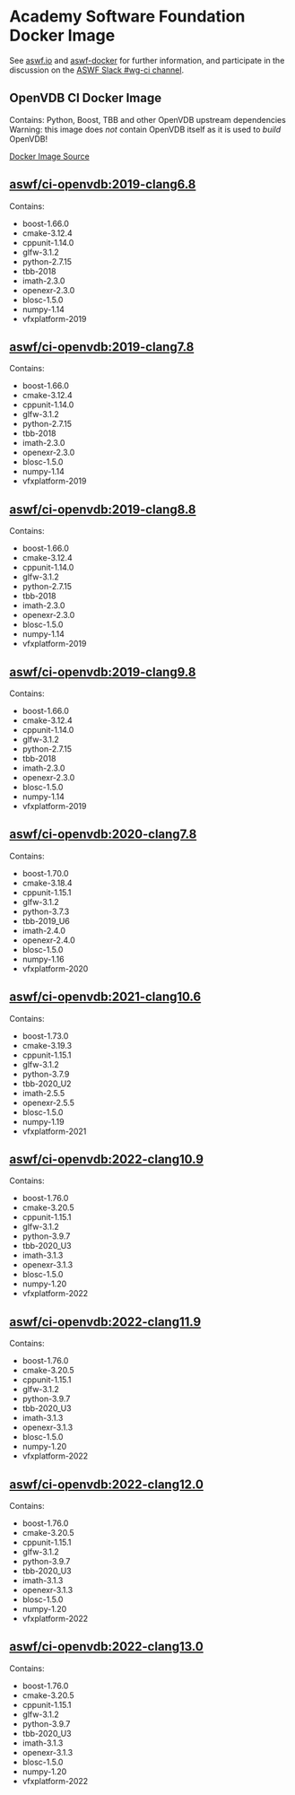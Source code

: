 <!--
Copyright (c) Contributors to the aswf-docker Project. All rights reserved.
SPDX-License-Identifier: Apache-2.0

Warning: this file is automatically generated from a template!
-->

# Academy Software Foundation Docker Image

See [aswf.io](https://aswf.io) and [aswf-docker](https://github.com/AcademySoftwareFoundation/aswf-docker)
for further information, and participate in the discussion on the
[ASWF Slack #wg-ci channel](https://academysoftwarefdn.slack.com/archives/C0169RX7MMK).

## OpenVDB CI Docker Image

Contains: Python, Boost, TBB and other OpenVDB upstream dependencies
Warning: this image does *not* contain OpenVDB itself as it is used to *build* OpenVDB!

[Docker Image Source](https://github.com/AcademySoftwareFoundation/aswf-docker/blob/master/ci-openvdb/Dockerfile)

## [aswf/ci-openvdb:2019-clang6.8](https://hub.docker.com/r/aswf/ci-openvdb/tags?page=1&name=2019-clang6.8)

Contains:
* boost-1.66.0
* cmake-3.12.4
* cppunit-1.14.0
* glfw-3.1.2
* python-2.7.15
* tbb-2018
* imath-2.3.0
* openexr-2.3.0
* blosc-1.5.0
* numpy-1.14
* vfxplatform-2019

## [aswf/ci-openvdb:2019-clang7.8](https://hub.docker.com/r/aswf/ci-openvdb/tags?page=1&name=2019-clang7.8)

Contains:
* boost-1.66.0
* cmake-3.12.4
* cppunit-1.14.0
* glfw-3.1.2
* python-2.7.15
* tbb-2018
* imath-2.3.0
* openexr-2.3.0
* blosc-1.5.0
* numpy-1.14
* vfxplatform-2019

## [aswf/ci-openvdb:2019-clang8.8](https://hub.docker.com/r/aswf/ci-openvdb/tags?page=1&name=2019-clang8.8)

Contains:
* boost-1.66.0
* cmake-3.12.4
* cppunit-1.14.0
* glfw-3.1.2
* python-2.7.15
* tbb-2018
* imath-2.3.0
* openexr-2.3.0
* blosc-1.5.0
* numpy-1.14
* vfxplatform-2019

## [aswf/ci-openvdb:2019-clang9.8](https://hub.docker.com/r/aswf/ci-openvdb/tags?page=1&name=2019-clang9.8)

Contains:
* boost-1.66.0
* cmake-3.12.4
* cppunit-1.14.0
* glfw-3.1.2
* python-2.7.15
* tbb-2018
* imath-2.3.0
* openexr-2.3.0
* blosc-1.5.0
* numpy-1.14
* vfxplatform-2019

## [aswf/ci-openvdb:2020-clang7.8](https://hub.docker.com/r/aswf/ci-openvdb/tags?page=1&name=2020-clang7.8)

Contains:
* boost-1.70.0
* cmake-3.18.4
* cppunit-1.15.1
* glfw-3.1.2
* python-3.7.3
* tbb-2019_U6
* imath-2.4.0
* openexr-2.4.0
* blosc-1.5.0
* numpy-1.16
* vfxplatform-2020

## [aswf/ci-openvdb:2021-clang10.6](https://hub.docker.com/r/aswf/ci-openvdb/tags?page=1&name=2021-clang10.6)

Contains:
* boost-1.73.0
* cmake-3.19.3
* cppunit-1.15.1
* glfw-3.1.2
* python-3.7.9
* tbb-2020_U2
* imath-2.5.5
* openexr-2.5.5
* blosc-1.5.0
* numpy-1.19
* vfxplatform-2021

## [aswf/ci-openvdb:2022-clang10.9](https://hub.docker.com/r/aswf/ci-openvdb/tags?page=1&name=2022-clang10.9)

Contains:
* boost-1.76.0
* cmake-3.20.5
* cppunit-1.15.1
* glfw-3.1.2
* python-3.9.7
* tbb-2020_U3
* imath-3.1.3
* openexr-3.1.3
* blosc-1.5.0
* numpy-1.20
* vfxplatform-2022

## [aswf/ci-openvdb:2022-clang11.9](https://hub.docker.com/r/aswf/ci-openvdb/tags?page=1&name=2022-clang11.9)

Contains:
* boost-1.76.0
* cmake-3.20.5
* cppunit-1.15.1
* glfw-3.1.2
* python-3.9.7
* tbb-2020_U3
* imath-3.1.3
* openexr-3.1.3
* blosc-1.5.0
* numpy-1.20
* vfxplatform-2022

## [aswf/ci-openvdb:2022-clang12.0](https://hub.docker.com/r/aswf/ci-openvdb/tags?page=1&name=2022-clang12.0)

Contains:
* boost-1.76.0
* cmake-3.20.5
* cppunit-1.15.1
* glfw-3.1.2
* python-3.9.7
* tbb-2020_U3
* imath-3.1.3
* openexr-3.1.3
* blosc-1.5.0
* numpy-1.20
* vfxplatform-2022

## [aswf/ci-openvdb:2022-clang13.0](https://hub.docker.com/r/aswf/ci-openvdb/tags?page=1&name=2022-clang13.0)

Contains:
* boost-1.76.0
* cmake-3.20.5
* cppunit-1.15.1
* glfw-3.1.2
* python-3.9.7
* tbb-2020_U3
* imath-3.1.3
* openexr-3.1.3
* blosc-1.5.0
* numpy-1.20
* vfxplatform-2022

